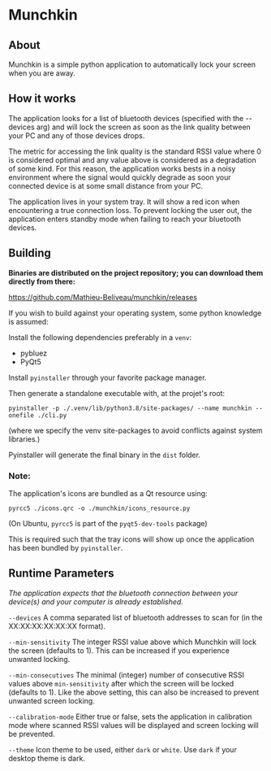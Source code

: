 # Munchkin

## About

Munchkin is a simple python application to automatically lock your screen when you are away.

## How it works

The application looks for a list of bluetooth devices (specified with the --devices arg) 
and will lock the screen as soon as the link quality between your PC and any of those devices drops.

The metric for accessing the link quality is the standard RSSI value where 0 is considered optimal and 
any value above is considered as a degradation of some kind. For this reason, the application works bests in a noisy 
environment where the signal would quickly degrade as soon your connected device is at some small
distance from your PC.

The application lives in your system tray. It will show a red icon when encountering a true connection loss.
To prevent locking the user out, the application enters standby mode when failing to reach your bluetooth devices.

## Building

**Binaries are distributed on the project repository; you can download them directly from there:**

https://github.com/Mathieu-Beliveau/munchkin/releases

If you wish to build against your operating system, some python knowledge is assumed:

Install the following dependencies preferably in a ``venv``:

- pybluez
- PyQt5

Install ``pyinstaller`` through your favorite package manager.

Then generate a standalone executable with, at the projet's root: 

``pyinstaller -p ./.venv/lib/python3.8/site-packages/ --name munchkin --onefile ./cli.py``

(where we specify the venv site-packages to avoid conflicts against system libraries.)

Pyinstaller will generate the final binary in the ``dist`` folder.

### Note: 

The application's icons are bundled as a Qt resource using:

``pyrcc5 ./icons.qrc -o ./munchkin/icons_resource.py``

(On Ubuntu, ``pyrcc5`` is part of the ``pyqt5-dev-tools`` package)

This is required such that the tray icons will show up once the application has been bundled by ``pyinstaller``.

## Runtime Parameters

*The application expects that the bluetooth connection between your device(s) and your computer is already established.*

``--devices`` A comma separated list of bluetooth addresses to scan for (in the XX:XX:XX:XX:XX:XX format).

``--min-sensitivity`` The integer RSSI value above which Munchkin will lock the screen (defaults to 1). This can be increased if you experience unwanted locking.

``--min-consecutives`` The minimal (integer) number of consecutive RSSI values above ``min-sensitivity`` after which the screen will be locked (defaults to 1). Like the above setting, this can also be increased to prevent unwanted screen locking.

``--calibration-mode`` Either true or false, sets the application in calibration mode where scanned RSSI values will be displayed and screen locking will be prevented.

``--theme`` Icon theme to be used, either ``dark`` or ``white``. Use ``dark`` if your desktop theme is dark.

